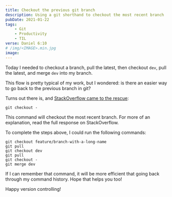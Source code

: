 ```yaml
---
title: Checkout the previous git branch
description: Using a git shorthand to checkout the most recent branch
pubDate: 2021-01-22
tags:
    - Git
    - Productivity
    - TIL
verse: Daniel 6:10
# /img/<IMAGE>.min.jpg
image:
---
```


Today I needed to checkout a branch, pull the latest, then checkout `dev`, pull the latest, and merge `dev` into my branch.

This flow is pretty typical of my work, but I wondered: is there an easier way to go back to the previous branch in git?

Turns out there is, and [StackOverflow came to the rescue](https://stackoverflow.com/a/7207542/8486161):

```shell
git checkout -
```

This command will checkout the most recent branch. For more of an explanation, read the full response on StackOverflow.

To complete the steps above, I could run the following commands:

```shell
git checkout feature/branch-with-a-long-name
git pull
git checkout dev
git pull
git checkout -
git merge dev
```

If I can remember that command, it will be more efficient that going back through my command history. Hope that helps you too!

Happy version controlling!